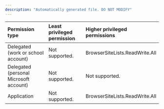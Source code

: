 ```yaml
---
description: "Automatically generated file. DO NOT MODIFY"
---
```


|Permission type|Least privileged permission|Higher privileged permissions|
|:---|:---|:---|
|Delegated (work or school account)|Not supported.|BrowserSiteLists.ReadWrite.All|
|Delegated (personal Microsoft account)|Not supported.|Not supported.|
|Application|Not supported.|BrowserSiteLists.ReadWrite.All|

